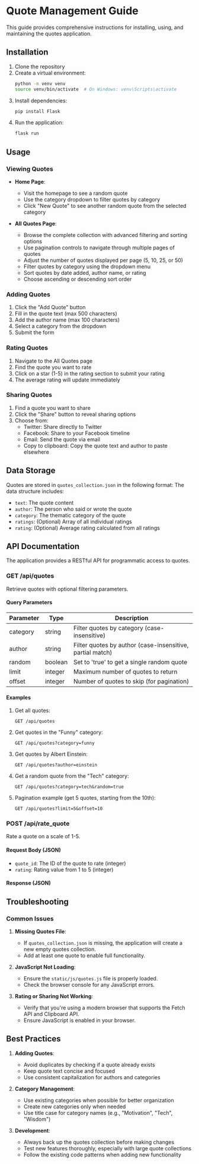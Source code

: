 # Quote Management Guide

This guide provides comprehensive instructions for installing, using, and maintaining the quotes application.

## Installation

1. Clone the repository
2. Create a virtual environment:
   ```bash
   python -m venv venv
   source venv/bin/activate  # On Windows: venv\Scripts\activate
   ```
3. Install dependencies:
   ```bash
   pip install Flask
   ```
4. Run the application:
   ```bash
   flask run
   ```

## Usage

### Viewing Quotes

- **Home Page**:
  - Visit the homepage to see a random quote
  - Use the category dropdown to filter quotes by category
  - Click "New Quote" to see another random quote from the selected category

- **All Quotes Page**:
  - Browse the complete collection with advanced filtering and sorting options
  - Use pagination controls to navigate through multiple pages of quotes
  - Adjust the number of quotes displayed per page (5, 10, 25, or 50)
  - Filter quotes by category using the dropdown menu
  - Sort quotes by date added, author name, or rating
  - Choose ascending or descending sort order

### Adding Quotes

1. Click the "Add Quote" button
2. Fill in the quote text (max 500 characters)
3. Add the author name (max 100 characters)
4. Select a category from the dropdown
5. Submit the form

### Rating Quotes

1. Navigate to the All Quotes page
2. Find the quote you want to rate
3. Click on a star (1-5) in the rating section to submit your rating
4. The average rating will update immediately

### Sharing Quotes

1. Find a quote you want to share
2. Click the "Share" button to reveal sharing options
3. Choose from:
   - Twitter: Share directly to Twitter
   - Facebook: Share to your Facebook timeline
   - Email: Send the quote via email
   - Copy to clipboard: Copy the quote text and author to paste elsewhere

## Data Storage

Quotes are stored in `quotes_collection.json` in the following format:
The data structure includes:
- `text`: The quote content
- `author`: The person who said or wrote the quote
- `category`: The thematic category of the quote
- `ratings`: (Optional) Array of all individual ratings
- `rating`: (Optional) Average rating calculated from all ratings

## API Documentation

The application provides a RESTful API for programmatic access to quotes.

### GET /api/quotes

Retrieve quotes with optional filtering parameters.

#### Query Parameters

| Parameter | Type | Description |
|-----------|------|-------------|
| category  | string | Filter quotes by category (case-insensitive) |
| author    | string | Filter quotes by author (case-insensitive, partial match) |
| random    | boolean | Set to 'true' to get a single random quote |
| limit     | integer | Maximum number of quotes to return |
| offset    | integer | Number of quotes to skip (for pagination) |

#### Examples

1. Get all quotes:
   ```
   GET /api/quotes
   ```

2. Get quotes in the "Funny" category:
   ```
   GET /api/quotes?category=funny
   ```

3. Get quotes by Albert Einstein:
   ```
   GET /api/quotes?author=einstein
   ```

4. Get a random quote from the "Tech" category:
   ```
   GET /api/quotes?category=tech&random=true
   ```

5. Pagination example (get 5 quotes, starting from the 10th):
   ```
   GET /api/quotes?limit=5&offset=10
   ```

### POST /api/rate_quote

Rate a quote on a scale of 1-5.

#### Request Body (JSON)

- `quote_id`: The ID of the quote to rate (integer)
- `rating`: Rating value from 1 to 5 (integer)

#### Response (JSON)

## Troubleshooting

### Common Issues

1. **Missing Quotes File**:
   - If `quotes_collection.json` is missing, the application will create a new empty quotes collection.
   - Add at least one quote to enable full functionality.

2. **JavaScript Not Loading**:
   - Ensure the `static/js/quotes.js` file is properly loaded.
   - Check the browser console for any JavaScript errors.

3. **Rating or Sharing Not Working**:
   - Verify that you're using a modern browser that supports the Fetch API and Clipboard API.
   - Ensure JavaScript is enabled in your browser.

## Best Practices

1. **Adding Quotes**:
   - Avoid duplicates by checking if a quote already exists
   - Keep quote text concise and focused
   - Use consistent capitalization for authors and categories

2. **Category Management**:
   - Use existing categories when possible for better organization
   - Create new categories only when needed
   - Use title case for category names (e.g., "Motivation", "Tech", "Wisdom")

3. **Development**:
   - Always back up the quotes collection before making changes
   - Test new features thoroughly, especially with large quote collections
   - Follow the existing code patterns when adding new functionality